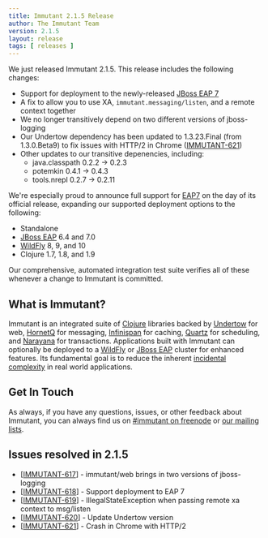 ```yaml
---
title: Immutant 2.1.5 Release
author: The Immutant Team
version: 2.1.5
layout: release
tags: [ releases ]
---
```


We just released Immutant 2.1.5. This release includes the following changes:

* Support for deployment to the newly-released [JBoss EAP 7][EAP7]
* A fix to allow you to use XA, `immutant.messaging/listen`, and a remote context together
* We no longer transitively depend on two different versions of jboss-logging
* Our Undertow dependency has been updated to 1.3.23.Final (from 1.3.0.Beta9) to fix issues with HTTP/2 in Chrome ([IMMUTANT-621])
* Other updates to our transitive depenencies, including:
  * java.classpath 0.2.2 -> 0.2.3
  * potemkin 0.4.1 -> 0.4.3
  * tools.nrepl 0.2.7 -> 0.2.11

We're especially proud to announce full support for [EAP7] on the day
of its official release, expanding our supported deployment options to
the following:

* Standalone
* [JBoss EAP] 6.4 and 7.0
* [WildFly] 8, 9, and 10
* Clojure 1.7, 1.8, and 1.9

Our comprehensive, automated integration test suite verifies all of
these whenever a change to Immutant is committed.

## What is Immutant?

Immutant is an integrated suite of [Clojure](http://clojure.org)
libraries backed by [Undertow] for web, [HornetQ] for messaging,
[Infinispan] for caching, [Quartz] for scheduling, and [Narayana] for
transactions. Applications built with Immutant can optionally be
deployed to a [WildFly] or [JBoss EAP] cluster for enhanced features. Its
fundamental goal is to reduce the inherent
[incidental complexity](http://en.wikipedia.org/wiki/Accidental_complexity)
in real world applications.

## Get In Touch

As always, if you have any questions, issues, or other feedback about
Immutant, you can always find us on
[#immutant on freenode](/community/) or
[our mailing lists](/community/mailing_lists).

## Issues resolved in 2.1.5

<ul>
<li>[<a href='https://issues.jboss.org/browse/IMMUTANT-617'>IMMUTANT-617</a>] -         immutant/web brings in two versions of jboss-logging</li>
<li>[<a href='https://issues.jboss.org/browse/IMMUTANT-618'>IMMUTANT-618</a>] -         Support deployment to EAP 7</li>
<li>[<a href='https://issues.jboss.org/browse/IMMUTANT-619'>IMMUTANT-619</a>] -         IllegalStateException when passing remote xa context to msg/listen</li>
<li>[<a href='https://issues.jboss.org/browse/IMMUTANT-620'>IMMUTANT-620</a>] -         Update Undertow version</li>
<li>[<a href='https://issues.jboss.org/browse/IMMUTANT-621'>IMMUTANT-621</a>] -         Crash in Chrome with  HTTP/2</li>
</ul>

[WildFly]: http://wildfly.org/
[Infinispan]: http://infinispan.org
[HornetQ]: http://jboss.org/hornetq/
[Undertow]: http://undertow.io
[Quartz]: http://quartz-scheduler.org/
[Narayana]: http://www.jboss.org/narayana
[JBoss EAP]: http://www.jboss.org/products/eap/overview/
[EAP7]: https://www.redhat.com/en/about/press-releases/red-hat-delivers-jboss-eap-7-foundation-hybrid-cloud-applications
[IMMUTANT-621]: https://issues.jboss.org/browse/IMMUTANT-621
